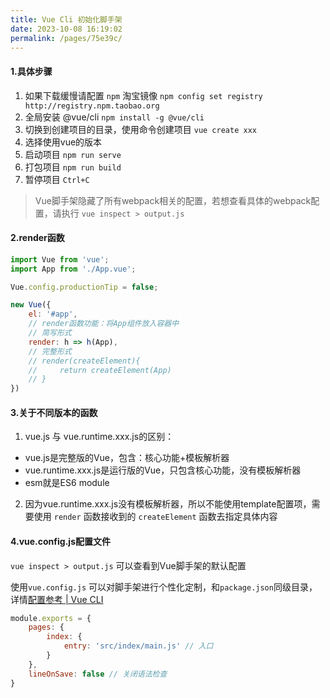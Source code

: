 ```yaml
---
title: Vue Cli 初始化脚手架
date: 2023-10-08 16:19:02
permalink: /pages/75e39c/
---
```

#### 1.具体步骤
1. 如果下载缓慢请配置 `npm` 淘宝镜像 `npm config set registry http://registry.npm.taobao.org`
2. 全局安装 @vue/cli `npm install -g @vue/cli`
3. 切换到创建项目的目录，使用命令创建项目 `vue create xxx`
4. 选择使用vue的版本
5. 启动项目 `npm run serve`
6. 打包项目 `npm run build`
7. 暂停项目 `Ctrl+C`

> Vue脚手架隐藏了所有webpack相关的配置，若想查看具体的webpack配置，请执行 `vue inspect > output.js`

#### 2.render函数
```js
import Vue from 'vue';
import App from './App.vue';

Vue.config.productionTip = false;

new Vue({
    el: '#app',
    // render函数功能：将App组件放入容器中
    // 简写形式
    render: h => h(App),
    // 完整形式
    // render(createElement){
    //     return createElement(App)
    // } 
})
```

#### 3.关于不同版本的函数
1. vue.js 与 vue.runtime.xxx.js的区别：
- vue.js是完整版的Vue，包含：核心功能+模板解析器
- vue.runtime.xxx.js是运行版的Vue，只包含核心功能，没有模板解析器
- esm就是ES6 module
2. 因为vue.runtime.xxx.js没有模板解析器，所以不能使用template配置项，需要使用 `render` 函数接收到的 `createElement` 函数去指定具体内容

#### 4.vue.config.js配置文件
`vue inspect > output.js` 可以查看到Vue脚手架的默认配置

使用`vue.config.js` 可以对脚手架进行个性化定制，和`package.json`同级目录，详情[配置参考 | Vue CLI](https://cli.vuejs.org/zh/config/#vue-config-js, 'Vue CLI')
```javascript
module.exports = {
    pages: {
        index: {
            entry: 'src/index/main.js' // 入口
        }
    },
    lineOnSave: false // 关闭语法检查
}
```


